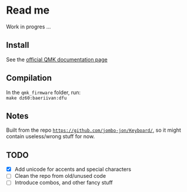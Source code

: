 # Read me

Work in progres ...

## Install

See the [official QMK documentation page](`https://docs.qmk.fm/#/newbs_getting_started`)

## Compilation

In the `qmk_firmware` folder, run:  
`make dz60:baeriivan:dfu`

## Notes

Built from the repo [`https://github.com/jombo-jon/Keyboard/`](`https://github.com/jombo-jon/Keyboard/`), so it might contain useless/wrong stuff for now.

## TODO

- [X] Add unicode for accents and special characters
- [ ] Clean the repo from old/unused code
- [ ] Introduce combos, and other fancy stuff

